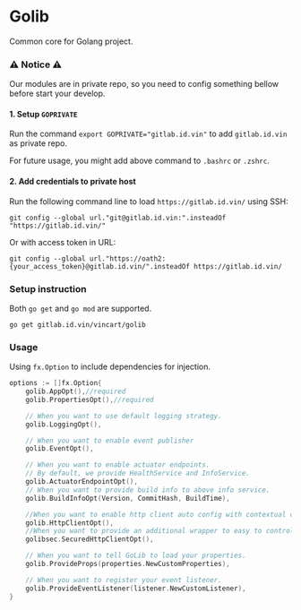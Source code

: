 # Golib

Common core for Golang project.

### ⚠️ **Notice** ⚠️
Our modules are in private repo, so you need to config something bellow before start your develop.
#### 1. Setup `GOPRIVATE`

Run the command `export GOPRIVATE="gitlab.id.vin"` to add `gitlab.id.vin` as private repo.

For future usage, you might add above command to `.bashrc` or `.zshrc`.

#### 2. Add credentials to private host
Run the following command line to load `https://gitlab.id.vin/` using SSH:
```shell
git config --global url."git@gitlab.id.vin:".insteadOf "https://gitlab.id.vin/"
```

Or with access token in URL:
```shell
git config --global url."https://oath2:{your_access_token}@gitlab.id.vin/".insteadOf https://gitlab.id.vin/
```

### Setup instruction

Both `go get` and `go mod` are supported.
```shell
go get gitlab.id.vin/vincart/golib
```

### Usage

Using `fx.Option` to include dependencies for injection.

```go
options := []fx.Option{
    golib.AppOpt(),//required
    golib.PropertiesOpt(),//required

    // When you want to use default logging strategy.
    golib.LoggingOpt(),

    // When you want to enable event publisher
    golib.EventOpt(),

    // When you want to enable actuator endpoints.
	// By default, we provide HealthService and InfoService.
    golib.ActuatorEndpointOpt(),
    // When you want to provide build info to above info service.
    golib.BuildInfoOpt(Version, CommitHash, BuildTime),

    //When you want to enable http client auto config with contextual client by default
    golib.HttpClientOpt(),
    //When you want to provide an additional wrapper to easy to control http client's security.
    golibsec.SecuredHttpClientOpt(),

    // When you want to tell GoLib to load your properties.
    golib.ProvideProps(properties.NewCustomProperties),

    // When you want to register your event listener.
	golib.ProvideEventListener(listener.NewCustomListener),
}
```
